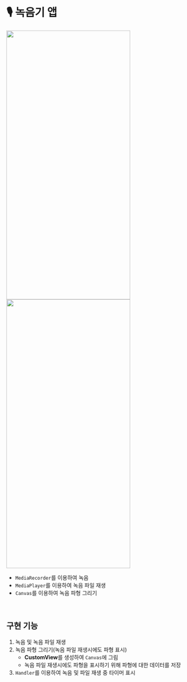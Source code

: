 # 🎙 녹음기 앱
<img src="https://user-images.githubusercontent.com/79048895/224326405-e3c06caa-ab26-4229-a41b-0d33c6f7151e.jpg" width="324" height="702" /> <img src="https://user-images.githubusercontent.com/79048895/224326387-b032e166-21d3-4e3a-a09d-2aa916ea642b.jpg" width="324" height="702" />  

- `MediaRecorder`를 이용하여 녹음
- `MediaPlayer`를 이용하여 녹음 파일 재생
- `Canvas`를 이용하여 녹음 파형 그리기
<br>

## 구현 기능
1. 녹음 및 녹음 파일 재생
2. 녹음 파형 그리기(녹음 파일 재생시에도 파형 표시)
    - **CustomView**를 생성하여 `Canvas`에 그림
    - 녹음 파일 재생시에도 파형을 표시하기 위해 파형에 대한 데이터를 저장
3. `Handler`를 이용하여 녹음 및 파일 재생 중 타이머 표시
